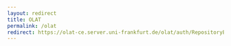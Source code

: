 ```yaml
---
layout: redirect
title: OLAT
permalink: /olat
redirect: https://olat-ce.server.uni-frankfurt.de/olat/auth/RepositoryEntry/21098758150
---
```

